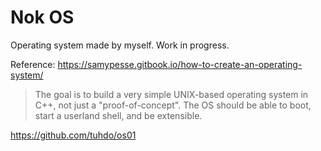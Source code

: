 # Nok OS

Operating system made by myself. Work in progress.

Reference: https://samypesse.gitbook.io/how-to-create-an-operating-system/

> The goal is to build a very simple UNIX-based operating system in C++, not just a "proof-of-concept". The OS should be able to boot, start a userland shell, and be extensible.

https://github.com/tuhdo/os01
